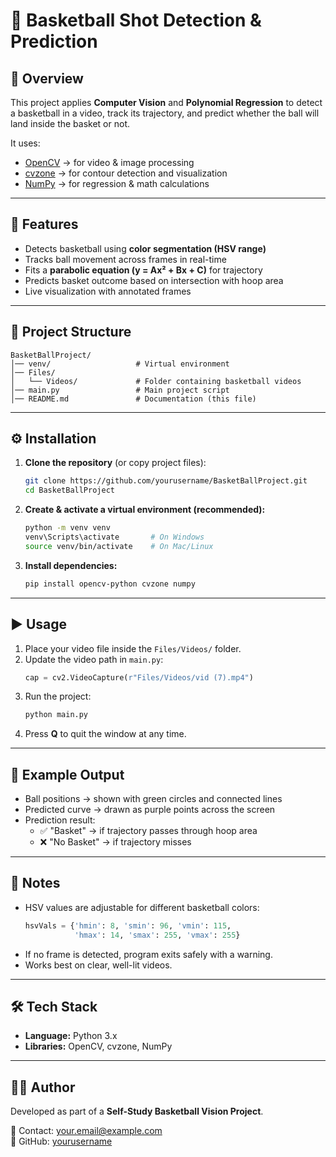 # 🏀 Basketball Shot Detection & Prediction

## 📌 Overview
This project applies **Computer Vision** and **Polynomial Regression** to detect a basketball in a video, track its trajectory, and predict whether the ball will land inside the basket or not.  

It uses:
- [OpenCV](https://opencv.org/) → for video & image processing  
- [cvzone](https://pypi.org/project/cvzone/) → for contour detection and visualization  
- [NumPy](https://numpy.org/) → for regression & math calculations  

---

## 🚀 Features
- Detects basketball using **color segmentation (HSV range)**  
- Tracks ball movement across frames in real-time  
- Fits a **parabolic equation (y = Ax² + Bx + C)** for trajectory  
- Predicts basket outcome based on intersection with hoop area  
- Live visualization with annotated frames  

---

## 📂 Project Structure
```
BasketBallProject/
│── venv/                   # Virtual environment
│── Files/
│   └── Videos/             # Folder containing basketball videos
│── main.py                 # Main project script
│── README.md               # Documentation (this file)
```

---

## ⚙️ Installation

1. **Clone the repository** (or copy project files):
   ```bash
   git clone https://github.com/yourusername/BasketBallProject.git
   cd BasketBallProject
   ```

2. **Create & activate a virtual environment (recommended):**
   ```bash
   python -m venv venv
   venv\Scripts\activate       # On Windows
   source venv/bin/activate    # On Mac/Linux
   ```

3. **Install dependencies:**
   ```bash
   pip install opencv-python cvzone numpy
   ```

---

## ▶️ Usage

1. Place your video file inside the `Files/Videos/` folder.  
2. Update the video path in `main.py`:
   ```python
   cap = cv2.VideoCapture(r"Files/Videos/vid (7).mp4")
   ```
3. Run the project:
   ```bash
   python main.py
   ```
4. Press **Q** to quit the window at any time.  

---

## 🎯 Example Output
- Ball positions → shown with green circles and connected lines  
- Predicted curve → drawn as purple points across the screen  
- Prediction result:
  - ✅ "Basket" → if trajectory passes through hoop area  
  - ❌ "No Basket" → if trajectory misses  

---

## 📌 Notes
- HSV values are adjustable for different basketball colors:
  ```python
  hsvVals = {'hmin': 8, 'smin': 96, 'vmin': 115,
             'hmax': 14, 'smax': 255, 'vmax': 255}
  ```
- If no frame is detected, program exits safely with a warning.  
- Works best on clear, well-lit videos.  

---

## 🛠️ Tech Stack
- **Language:** Python 3.x  
- **Libraries:** OpenCV, cvzone, NumPy  

---

## 👨‍💻 Author
Developed as part of a **Self-Study Basketball Vision Project**.  

📧 Contact: your.email@example.com  
🔗 GitHub: [yourusername](https://github.com/yourusername)  
